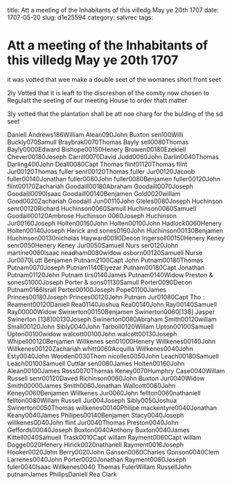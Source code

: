 title: Att a meeting of the Inhabitants of this villedg May ye 20th 1707
date: 1707-05-20
slug: d1e25594
category: salvrec
tags: 


<div markdown class="doc" id="d1e25594">


# Att a meeting of the Inhabitants of this villedg May ye 20th 1707 

it was votted that wee make a double seet of the womanes short front seet

2ly Votted that it is leaft to the discreshon of the comity now chosen to Regulatt the seeting of our meeting House to order thatt matter

3ly votted that the plantation shall be att noe charg for the bulding of the sd seet

Daniell Andrews186William Alean090John Buxton sen100Willi Buckly070Samull Braybrak0070Thomas Bayly sell0080Thomas Bayly0000Edward Bishope00150Henery Browen00180Ezekiell Chever00180Joseph Carrill0070David Judd0060John Darlin0040Thomas Darling400John Deall0080Capt Thomas flint01120Thomas flint Jur00120Thomas fuller senr00120Thomas fuller Jur00120Jacoob fuller00140Jonathan fuller0080John fuller0080Benjamen fuller00120John flint00170Zachariah Goodaill00180Abraham Goodaill0070Joseph Goodaill0090Isaac Goodaill00140Benjamen Gold0020willam Good0020Zachariah Goodaill Jun00110John Gieles0080Joseph Huchinson senr00120Richard Huchinson0060Samull Huchinson0060Samuell Goodaill00120Ambrose Huchinson 0060Joseph Huchinson Jur00160Joseph Holten00160John Holten00100John Hadlock0060Henery Holten00140Joseph Herick and sones0160John Huchinson00130Benjamen Huchinson00130nicholas Hayward0090Decon Ingersoll00150Henery Keney senr0050Henery Keney Jur0050Samuell Nurs ser0120John martine0060Isaac neadham0080widow osborn00120Samuell Nurse Jur0070Lutt Benjamen Putnam2100Capt John Putnam00180Thomas Putnam0070Joseph Putnam1140Elyezar Putnam00180Capt Jonathan Putnam01120John Putnam tirs0140James Putnam0140Widow Preston & sones01000Joseph Porter & sons01130Samull Porter0090Decon Putnam0166Israll Porter00100Joseph Pope01100James Princes00180Joseph Princes00120John Putnam Jur01080Capt Tho : Reament00120Daniell Rea01140Joshua Rea00140John Ray00140Samuell Ray00000Widow Swinerton00150Benjamen Swinerton0060[138] Jasper Swinerton [138]00130Joseph Swinerton0080Abraham Smith00120willam Small00120John Sibly0040John Tarboll0120Willam Upton00100Samuell Upton00100widow walcott00100John walcott00130Joseph Whipell00120Benjamen Willkenes sen01000Henery Willkenes00140John Willkenes00120Zachariah whitt0060Acquilla Willkenes0040John Esty0040John Wooden0030Thom nicolles0050John Leach00180Samuell Leach00100Samuell Cuttlar sen0060James Holten00160John Alean00100James Ross0070Thomas Keney0070Humphry Case0040Willam Russell senr00120Daved Richinson0060John Buxton Jur0040Widow Smith00000James Smith0060Jonathan Wallcott0060John Keney0060Benjamen Willkenes Jur0060John fellton0060nathaniell fellton0080Willam Russell Jur004Joseph Sibly0050Joshua Swinerton0050Thomas willkenes00140Philipe mackentyre0040Jonathan Keany0040James Philipes00140Benjamen Stacy0040Joseph willkenes0040John flint Jur0040Thomas Preston0040John Geffords00040Joseph Buxton0040Anthony Buxton0040James Kittell0040Samuell Trask0010Capt willam Rayment0060Capt willam Dogge0020Henery Hirick0020nathanell Rayment0016Joseph Hooker0020John Berry0020John Ganson0060Charles Gonson0040Clem Larrenes0040John Porter0020Jonathan Rayment0060Joseph fuler0040Isaac Willkenes0040 Thomas FulerWillam RussellJohn putnamJames PhilipsDaniell Rea Clark
</div>